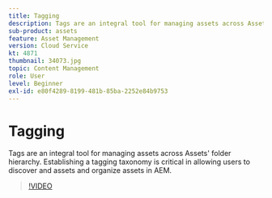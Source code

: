 ```yaml
---
title: Tagging
description: Tags are an integral tool for managing assets across Assets' folder hierarchy. Establishing a tagging taxonomy is critical in allowing users to discover and assets and organize assets in AEM.
sub-product: assets
feature: Asset Management
version: Cloud Service
kt: 4871
thumbnail: 34073.jpg
topic: Content Management
role: User
level: Beginner
exl-id: e80f4289-8199-481b-85ba-2252e84b9753
---
```

# Tagging

Tags are an integral tool for managing assets across Assets' folder hierarchy. Establishing a tagging taxonomy is critical in allowing users to discover and assets and organize assets in AEM.

>[!VIDEO](https://video.tv.adobe.com/v/34073/?quality=12&learn=on&hidetitle=true)
